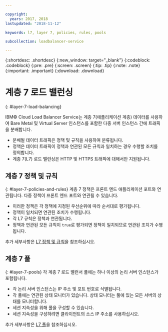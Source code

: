 ```yaml
---

copyright:
  years: 2017, 2018
lastupdated: "2018-11-12"

keywords: l7, layer 7, policies, rules, pools

subcollection: loadbalancer-service

---
```


{:shortdesc: .shortdesc}
{:new_window: target="_blank"}
{:codeblock: .codeblock}
{:pre: .pre}
{:screen: .screen}
{:tip: .tip}
{:note: .note}
{:important: .important}
{:download: .download}

# 계층 7 로드 밸런싱
{: #layer-7-load-balancing}

IBM© Cloud Load Balancer Service는 계층 7(애플리케이션 계층) 데이터를 사용하여 Bare Metal 및 Virtual Server 인스턴스를 포함한 다중 서버 인스턴스 간에 트래픽을 분배합니다.

 * 분배될 데이터 트래픽은 정책 및 규칙을 사용하여 분류됩니다.
 * 정책은 데이터 트래픽이 정책과 연관된 모든 규칙과 일치하는 경우 수행할 조치를 정의합니다.
 * 계층 7(L7) 로드 밸런싱은 HTTP 및 HTTPS 트래픽에 대해서만 지원됩니다.

## 계층 7 정책 및 규칙
{: #layer-7-policies-and-rules}
계층 7 정책은 프론트 엔드 애플리케이션 포트와 연관됩니다. 다중 정책이 프론트 엔드 포트와 연관될 수 있습니다.

 * 이러한 정책은 각 정책에 지정된 우선순위에 따라 순서대로 평가됩니다.
 * 정책이 일치되면 연관된 조치가 수행됩니다.
 * 각 L7 규칙은 정책과 연관됩니다.
 * 정책과 연관된 모든 규칙이 `true`로 평가되면 정책이 일치되므로 연관된 조치가 수행됩니다.

추가 세부사항은 [L7 정책 및 규칙](/docs/infrastructure/loadbalancer-service?topic=loadbalancer-service-layer-7-policy)을 참조하십시오.

## 계층 7 풀
{: #layer-7-pools}
각 계층 7 로드 밸런서 풀에는 하나 이상의 논리 서버 인스턴스가 포함됩니다.

 * 각 논리 서버 인스턴스는 IP 주소 및 포트 번호로 식별됩니다.
 * 각 풀에는 연관된 상태 모니터가 있습니다. 상태 모니터는 풀에 있는 모든 서버의 상태를 모니터합니다.
 * 세션 지속성을 위해 풀을 구성할 수 있습니다.
 * 세션 지속성을 구성하려면 클라이언트의 소스 IP 주소를 사용하십시오.

추가 세부사항은 [L7 풀](/docs/infrastructure/loadbalancer-service?topic=loadbalancer-service-layer-7-pool)을 참조하십시오.
